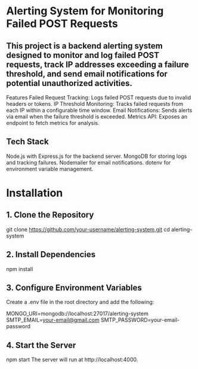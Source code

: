 # Alerting System for Monitoring Failed POST Requests
## This project is a backend alerting system designed to monitor and log failed POST requests, track IP addresses exceeding a failure threshold, and send email notifications for potential unauthorized activities.

Features
Failed Request Tracking: Logs failed POST requests due to invalid headers or tokens.
IP Threshold Monitoring: Tracks failed requests from each IP within a configurable time window.
Email Notifications: Sends alerts via email when the failure threshold is exceeded.
Metrics API: Exposes an endpoint to fetch metrics for analysis.

## Tech Stack
Node.js with Express.js for the backend server.
MongoDB for storing logs and tracking failures.
Nodemailer for email notifications.
dotenv for environment variable management.

# Installation
## 1. Clone the Repository

git clone https://github.com/your-username/alerting-system.git
cd alerting-system

## 2. Install Dependencies

npm install
## 3. Configure Environment Variables
Create a .env file in the root directory and add the following:

MONGO_URI=mongodb://localhost:27017/alerting-system
SMTP_EMAIL=your-email@gmail.com
SMTP_PASSWORD=your-email-password
## 4. Start the Server

npm start
The server will run at http://localhost:4000.
